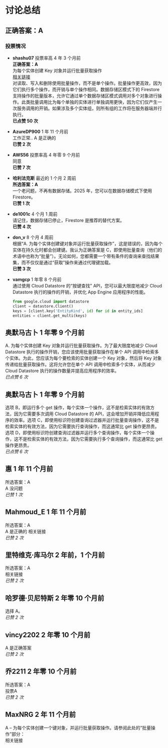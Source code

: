 # 讨论总结

## 正确答案：A

### 投票情况

- **shashu07** 投票率高 4 年 3 个月前  
  **正确答案：A**  
  为每个实体创建 Key 对象并运行批量获取操作  
  [相关链接](https://cloud.google.com/datastore/docs/best-practices)  
  对读取、写入和删除使用批量操作，而不是单个操作。批量操作更高效，因为它们执行多个操作，而开销与单个操作相同。数据存储区模式下的 Firestore 支持操作的批量版本，允许它通过单个数据存储区模式调用对多个对象进行操作。此类批量调用比为每个单独的实体进行单独调用更快，因为它们仅产生一次服务调用的开销。如果涉及多个实体组，则所有组的工作将在服务器端并行执行。  
  **已点赞 50 次**

- **AzureDP900** 1 年 11 个月前  
  工作正常.. A 是正确的  
  **已赞 2 次**

- **AWS56** 投票率高 4 年零 9 个月前  
  同意  
  **已赞 7 次**

- **哈利法克斯** 最近的 1 个月 2 周前  
  **所选答案：A**  
  一个老问题，不再有数据存储。2025 年，您可以在数据存储模式下使用 Firestore。  
  **已赞 1 次**

- **de1001c** 4 个月 1 周前  
  请记住，数据存储已停止，Firestore 是推荐的替代方案。  
  **已赞 4 次**

- **don_v** 8 个月 4 周前  
  根据“A. 为每个实体创建键对象并运行批量获取操作”，这是错误的，因为每个实体在持久化时都会创建键。我认为正确答案是 C，即使用批量查询（他们的术语中也称为“批量”）。无论如何，您都需要一个带有条件的查询来查找结果集，而不仅仅是通过“获取”操作来通过代理键加载。  
  **已赞 3 次**

- **vamgcp** 1 年零 8 个月前  
  通过使用 Cloud Datastore 的“按键查找” API，您可以最大限度地减少 Cloud Datastore 执行的操作的开销，并优化 App Engine 应用程序的性能。  
  ```python
  from google.cloud import datastore
  client = datastore.Client()
  keys = [client.key('EntityKind', id) for id in entity_ids]
  entities = client.get_multi(keys)


## 奥默马古卜 1 年零 9 个月前
A. 为每个实体创建 Key 对象并运行批量获取操作。为了最大限度地减少 Cloud Datastore 执行的操作开销，您应该使用批量获取操作在单个 API 调用中检索多个实体。为此，您应该为每个要检索的实体创建一个 Key 对象，然后将 Key 对象传递给批量获取操作。这将允许您在单个 API 调用中检索多个实体，从而减少 Cloud Datastore 执行的操作数量并提高应用程序的效率。  
*已点赞 6 次*

## 奥默马古卜 1 年零 9 个月前
选项 B，即运行多个 get 操作，每个实体一个操作，这不是检索实体的有效方法，因为它需要多次调用 Cloud Datastore 的 API，这会增加开销并降低应用程序的效率。选项 C，即使用标识符创建查询过滤器并运行批量查询操作，这不是检索实体的有效方法，因为它需要执行查询操作，而这通常比 get 操作更昂贵。选项 D，即使用标识符创建查询过滤器并运行多个查询操作，每个实体一个操作，这不是检索实体的有效方法，因为它需要执行多个查询操作，而这通常比 get 操作更昂贵。  
*已点赞 6 次*

## 惠 1 年 11 个月前
所选答案：A  
A 没问题  
*已赞 1 次*

## Mahmoud_E 1 年 11 个月前
所选答案：A  
A 是正确的 相关链接  
*已赞 2 次*

## 里特维克·库马尔 2 年前，1 个月前
所选答案：A  
相关链接  
*已赞 2 次*

## 哈罗德·贝尼特斯 2 年零 10 个月前
选择 A。  
*已赞 2 次*

## vincy2202 2 年零 10 个月前
A 是正确答案  
*已赞 2 次*

## 乔2211 2 年零 10 个月前
所选答案：A  
投票A  
*已赞 2 次*

## MaxNRG 2 年 11 个月前
A – 为每个实体创建一个键对象，并运行批量获取操作。请参阅此处的“批量操作”部分：  
相关链接
